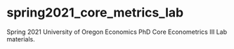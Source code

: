 # spring2021_core_metrics_lab
Spring 2021 University of Oregon Economics PhD Core Econometrics III Lab materials.
